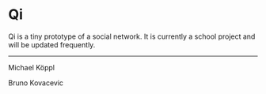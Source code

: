 Qi
==

Qi is a tiny prototype of a social network. It is currently a school project and will be updated frequently.

____________________________________
Michael Köppl

Bruno Kovacevic
